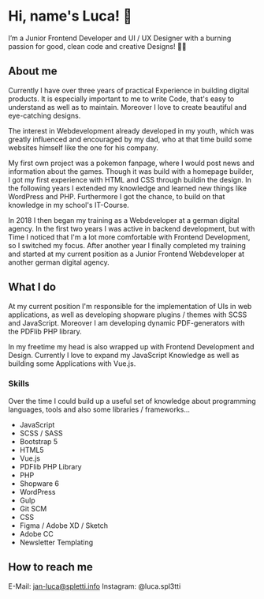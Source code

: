 # Hi, name's Luca! 🌙

I’m a Junior Frontend Developer and UI / UX Designer with a burning passion for good, clean code and creative Designs! 🧚‍♀️

## About me

Currently I have over three years of practical Experience in building digital products. It is especially important to me to write Code, that's easy to understand as well as to maintain. Moreover I love to create beautiful and eye-catching designs.

The interest in Webdevelopment already developed in my youth, which was greatly influenced and encouraged by my dad, who at that time build some websites himself like the one for his company.

My first own project was a pokemon fanpage, where I would post news and information about the games. Though it was build with a homepage builder, I got my first experience with HTML and CSS through buildin the design. In the following years I extended my knowledge and learned new things like WordPress and PHP. Furthermore I got the chance, to build on that knowledge in my school's IT-Course.

In 2018 I then began my training as a Webdeveloper at a german digital agency. In the first two years I was active in backend development, but with Time I noticed that I'm a lot more comfortable with Frontend Development, so I switched my focus. After another year I finally completed my training and started at my current position as a Junior Frontend Webdeveloper at another german digital agency.

## What I do

At my current position I'm responsible for the implementation of UIs in web applications, as well as developing shopware plugins / themes with SCSS and JavaScript. Moreover I am developing dynamic PDF-generators with the PDFlib PHP library.

In my freetime my head is also wrapped up with Frontend Development and Design. Currently I love to expand my JavaScript Knowledge as well as building some Applications with Vue.js.

### Skills

Over the time I could build up a useful set of knowledge about programming languages, tools and also some libraries / frameworks...
- JavaScript
- SCSS / SASS
- Bootstrap 5
- HTML5
- Vue.js
- PDFlib PHP Library
- PHP
- Shopware 6
- WordPress
- Gulp
- Git SCM
- CSS
- Figma / Adobe XD / Sketch
- Adobe CC
- Newsletter Templating

## How to reach me
E-Mail: jan-luca@spletti.info
Instagram: @luca.spl3tti
